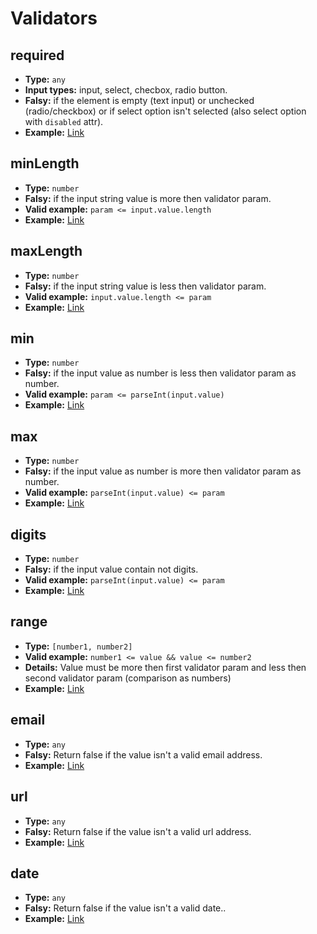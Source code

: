 # Validators

## required

-  **Type:** `any`
-  **Input types:** input, select, checbox, radio button.
-  **Falsy:** if the element is empty (text input) or unchecked (radio/checkbox) or if select option isn't selected (also select option with `disabled` attr).
-  **Example:** [Link](https://jsfiddle.net/VisualYuki/L4qxwm6s/13/)

## minLength

-  **Type:** `number`
-  **Falsy:** if the input string value is more then validator param.
-  **Valid example:** `param <= input.value.length`
-  **Example:** [Link](https://jsfiddle.net/VisualYuki/cv23g7hd/15/)

## maxLength

-  **Type:** `number`
-  **Falsy:** if the input string value is less then validator param.
-  **Valid example:** `input.value.length <= param`
-  **Example:** [Link](https://jsfiddle.net/VisualYuki/cv23g7hd/15/)

## min

-  **Type:** `number`
-  **Falsy:** if the input value as number is less then validator param as number.
-  **Valid example:** `param <= parseInt(input.value)`
-  **Example:** [Link](https://jsfiddle.net/VisualYuki/cv23g7hd/15/)

## max

-  **Type:** `number`
-  **Falsy:** if the input value as number is more then validator param as number.
-  **Valid example:** `parseInt(input.value) <= param`
-  **Example:** [Link](https://jsfiddle.net/VisualYuki/cv23g7hd/15/)

## digits

-  **Type:** `number`
-  **Falsy:** if the input value contain not digits.
-  **Valid example:** `parseInt(input.value) <= param`
-  **Example:** [Link](https://jsfiddle.net/VisualYuki/cv23g7hd/15/)

## range

-  **Type:** `[number1, number2]`
-  **Valid example:** `number1 <= value && value <= number2`
-  **Details:** Value must be more then first validator param and less then second validator param (comparison as numbers)
-  **Example:** [Link](https://jsfiddle.net/VisualYuki/cv23g7hd/15/)

## email

-  **Type:** `any`
-  **Falsy:** Return false if the value isn't a valid email address.
-  **Example:** [Link](https://jsfiddle.net/VisualYuki/9n2agwo3/2/)

## url

-  **Type:** `any`
-  **Falsy:** Return false if the value isn't a valid url address.
-  **Example:** [Link](https://jsfiddle.net/VisualYuki/9n2agwo3/2/)

## date

-  **Type:** `any`
-  **Falsy:** Return false if the value isn't a valid date..
-  **Example:** [Link](https://jsfiddle.net/VisualYuki/9n2agwo3/2/)
